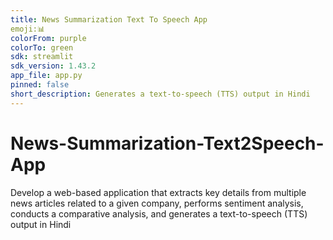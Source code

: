 ```yaml
---
title: News Summarization Text To Speech App
emoji:📊
colorFrom: purple
colorTo: green
sdk: streamlit
sdk_version: 1.43.2
app_file: app.py
pinned: false
short_description: Generates a text-to-speech (TTS) output in Hindi
---
```


# News-Summarization-Text2Speech-App
Develop a web-based application that extracts key details from multiple news articles related to a given company, performs sentiment analysis, conducts a comparative analysis, and generates a text-to-speech (TTS) output in Hindi
